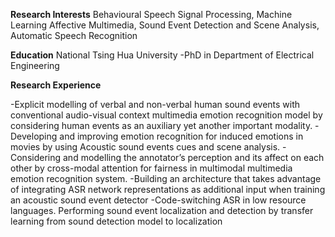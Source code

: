 **Research Interests**
Behavioural Speech Signal Processing, Machine Learning Affective Multimedia, Sound Event Detection and Scene
Analysis, Automatic Speech Recognition

**Education**
National Tsing Hua University
-PhD in Department of Electrical Engineering

**Research Experience**

-Explicit modelling of verbal and non-verbal human sound events with conventional audio-visual context multimedia 
emotion recognition model by considering human events as an auxiliary yet another important modality.
-Developing and improving emotion recognition for induced emotions in movies by using Acoustic sound events cues 
and scene analysis.
-Considering and modelling the annotator’s perception and its affect on each other by cross-modal attention for fairness
in multimodal multimedia emotion recognition system.
-Building an architecture that takes advantage of integrating ASR network representations as additional input when 
training an acoustic sound event detector
-Code-switching ASR in low resource languages.
Performing sound event localization and detection by transfer learning from sound detection model to localization


